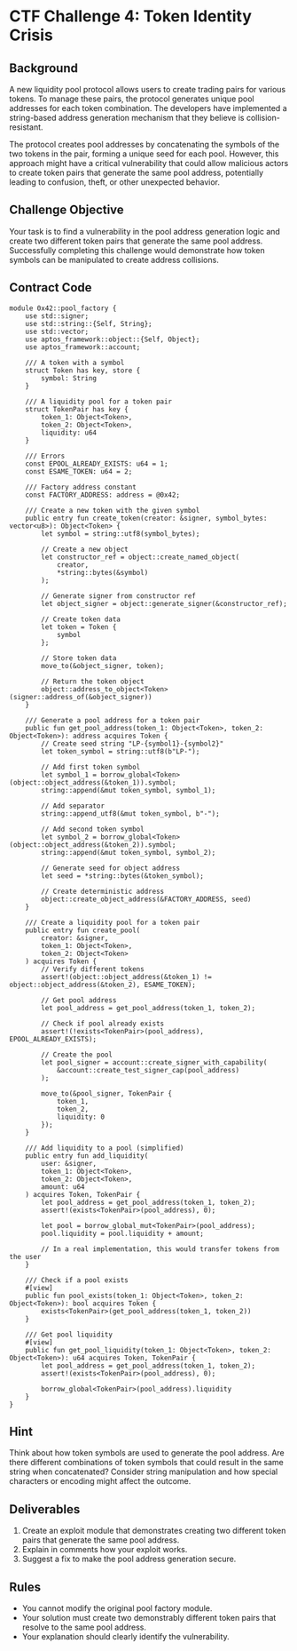# CTF Challenge 4: Token Identity Crisis

## Background

A new liquidity pool protocol allows users to create trading pairs for various tokens. To manage these pairs, the protocol generates unique pool addresses for each token combination. The developers have implemented a string-based address generation mechanism that they believe is collision-resistant.

The protocol creates pool addresses by concatenating the symbols of the two tokens in the pair, forming a unique seed for each pool. However, this approach might have a critical vulnerability that could allow malicious actors to create token pairs that generate the same pool address, potentially leading to confusion, theft, or other unexpected behavior.

## Challenge Objective

Your task is to find a vulnerability in the pool address generation logic and create two different token pairs that generate the same pool address. Successfully completing this challenge would demonstrate how token symbols can be manipulated to create address collisions.

## Contract Code

```move
module 0x42::pool_factory {
    use std::signer;
    use std::string::{Self, String};
    use std::vector;
    use aptos_framework::object::{Self, Object};
    use aptos_framework::account;
    
    /// A token with a symbol
    struct Token has key, store {
        symbol: String
    }
    
    /// A liquidity pool for a token pair
    struct TokenPair has key {
        token_1: Object<Token>,
        token_2: Object<Token>,
        liquidity: u64
    }
    
    /// Errors
    const EPOOL_ALREADY_EXISTS: u64 = 1;
    const ESAME_TOKEN: u64 = 2;
    
    /// Factory address constant
    const FACTORY_ADDRESS: address = @0x42;
    
    /// Create a new token with the given symbol
    public entry fun create_token(creator: &signer, symbol_bytes: vector<u8>): Object<Token> {
        let symbol = string::utf8(symbol_bytes);
        
        // Create a new object
        let constructor_ref = object::create_named_object(
            creator,
            *string::bytes(&symbol)
        );
        
        // Generate signer from constructor ref
        let object_signer = object::generate_signer(&constructor_ref);
        
        // Create token data
        let token = Token {
            symbol
        };
        
        // Store token data
        move_to(&object_signer, token);
        
        // Return the token object
        object::address_to_object<Token>(signer::address_of(&object_signer))
    }
    
    /// Generate a pool address for a token pair
    public fun get_pool_address(token_1: Object<Token>, token_2: Object<Token>): address acquires Token {
        // Create seed string "LP-{symbol1}-{symbol2}"
        let token_symbol = string::utf8(b"LP-");
        
        // Add first token symbol
        let symbol_1 = borrow_global<Token>(object::object_address(&token_1)).symbol;
        string::append(&mut token_symbol, symbol_1);
        
        // Add separator
        string::append_utf8(&mut token_symbol, b"-");
        
        // Add second token symbol
        let symbol_2 = borrow_global<Token>(object::object_address(&token_2)).symbol;
        string::append(&mut token_symbol, symbol_2);
        
        // Generate seed for object address
        let seed = *string::bytes(&token_symbol);
        
        // Create deterministic address
        object::create_object_address(&FACTORY_ADDRESS, seed)
    }
    
    /// Create a liquidity pool for a token pair
    public entry fun create_pool(
        creator: &signer, 
        token_1: Object<Token>, 
        token_2: Object<Token>
    ) acquires Token {
        // Verify different tokens
        assert!(object::object_address(&token_1) != object::object_address(&token_2), ESAME_TOKEN);
        
        // Get pool address
        let pool_address = get_pool_address(token_1, token_2);
        
        // Check if pool already exists
        assert!(!exists<TokenPair>(pool_address), EPOOL_ALREADY_EXISTS);
        
        // Create the pool
        let pool_signer = account::create_signer_with_capability(
            &account::create_test_signer_cap(pool_address)
        );
        
        move_to(&pool_signer, TokenPair {
            token_1,
            token_2,
            liquidity: 0
        });
    }
    
    /// Add liquidity to a pool (simplified)
    public entry fun add_liquidity(
        user: &signer, 
        token_1: Object<Token>, 
        token_2: Object<Token>,
        amount: u64
    ) acquires Token, TokenPair {
        let pool_address = get_pool_address(token_1, token_2);
        assert!(exists<TokenPair>(pool_address), 0);
        
        let pool = borrow_global_mut<TokenPair>(pool_address);
        pool.liquidity = pool.liquidity + amount;
        
        // In a real implementation, this would transfer tokens from the user
    }
    
    /// Check if a pool exists
    #[view]
    public fun pool_exists(token_1: Object<Token>, token_2: Object<Token>): bool acquires Token {
        exists<TokenPair>(get_pool_address(token_1, token_2))
    }
    
    /// Get pool liquidity
    #[view]
    public fun get_pool_liquidity(token_1: Object<Token>, token_2: Object<Token>): u64 acquires Token, TokenPair {
        let pool_address = get_pool_address(token_1, token_2);
        assert!(exists<TokenPair>(pool_address), 0);
        
        borrow_global<TokenPair>(pool_address).liquidity
    }
}
```

## Hint

Think about how token symbols are used to generate the pool address. Are there different combinations of token symbols that could result in the same string when concatenated? Consider string manipulation and how special characters or encoding might affect the outcome.

## Deliverables

1. Create an exploit module that demonstrates creating two different token pairs that generate the same pool address.
2. Explain in comments how your exploit works.
3. Suggest a fix to make the pool address generation secure.

## Rules

- You cannot modify the original pool factory module.
- Your solution must create two demonstrably different token pairs that resolve to the same pool address.
- Your explanation should clearly identify the vulnerability.